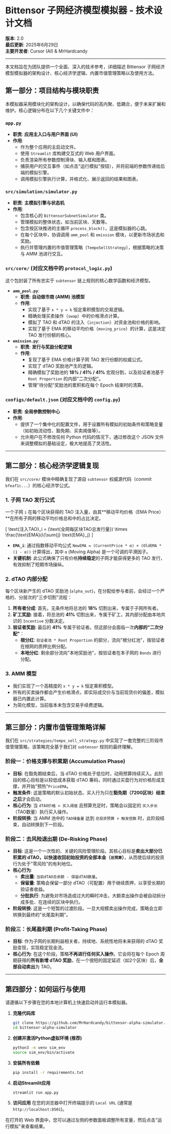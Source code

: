 # Bittensor 子网经济模型模拟器 - 技术设计文档

**版本**: 2.0  
**最后更新**: 2025年6月29日  
**主要开发者**: Cursor (AI) & MrHardcandy

---

本文档旨在为团队提供一个全面、深入的技术参考，详细描述 Bittensor 子网经济模型模拟器的架构设计、核心经济学逻辑、内置市值管理策略以及使用方法。

## 第一部分：项目结构与模块职责

本模拟器采用模块化的架构设计，以确保代码的高内聚、低耦合，便于未来扩展和维护。核心逻辑分布在以下几个关键文件中：

### `app.py`
*   **职责**: **应用主入口与用户界面 (UI)**
*   **作用**:
    *   作为整个应用的主启动文件。
    *   使用 `Streamlit` 库构建交互式的 Web 用户界面。
    *   负责渲染所有参数控制滑块、输入框和图表。
    *   捕获用户的交互事件（如点击"运行模拟"按钮），并将前端的参数传递给后端的模拟引擎。
    *   调用模拟引擎执行计算，并格式化、展示返回的结果和图表。

### `src/simulation/simulator.py`
*   **职责**: **主模拟引擎与状态机**
*   **作用**:
    *   包含核心的 `BittensorSubnetSimulator` 类。
    *   管理模拟的整体状态，如当前区块、天数等。
    *   包含按区块推进的主循环 `process_block()`，这是模拟器的心跳。
    *   在每个区块中，协调调用 `amm_pool` 和 `emission` 模块，以更新市场状态和奖励。
    *   执行并管理内置的市值管理策略（`TempoSellStrategy`），根据策略的决策与 AMM 池进行交互。

### `src/core/` (对应文档中的 `protocol_logic.py`)
这个包封装了所有忠实于 `subtensor` 链上规则的核心数学函数和经济模型。
*   **`amm_pool.py`**:
    *   **职责**: **自动做市商 (AMM) 池模型**
    *   **作用**:
        *   实现了基于 `x * y = k` 恒定乘积模型的交易逻辑。
        *   精确处理买卖操作（`swap`）中的价格滑点计算。
        *   模拟了 TAO 和 dTAO 的注入（`injection`）对资金池和价格的影响。
        *   实现了基于 EMA 的移动平均价格（`moving_price`）的计算，这是决定 TAO 发行份额的核心。
*   **`emission.py`**:
    *   **职责**: **发行与奖励分配逻辑**
    *   **作用**:
        *   复现了基于 EMA 价格计算子网 TAO 发行份额的权威公式。
        *   实现了 dTAO 奖励池产生的逻辑。
        *   精确模拟了奖励池的 **18% / 41% / 41%** 宏观分割，以及验证者池基于 `Root Proportion` 的内部"二次分配"。
        *   管理"待分配"奖励池的累积和在每个 Epoch 结束时的清算。

### `configs/default.json` (对应文档中的 `config.py`)
*   **职责**: **全局参数控制中心**
*   **作用**:
    *   提供了一个集中化的配置文件，用于设置所有模拟的初始条件和策略变量（如初始流动性、豁免期、买卖阈值等）。
    *   允许用户在不修改任何 Python 代码的情况下，通过修改这个 JSON 文件来调整模拟的基础设定，极大地提高了灵活性。

---

## 第二部分：核心经济学逻辑复现

我们在 `src/core/` 模块中精确复现了源自 `subtensor` 权威源代码（commit `bfeaf1c...`）的核心经济学公式。

### 1. 子网 TAO 发行公式
一个子网 `i` 在每个区块获得的 TAO 注入量，由其**移动平均价格（EMA Price）**在所有子网的移动平均价格总和中的占比决定。

\[ \text{注入TAO}_i = (\text{全网每区块TAO总发行量}) \times \frac{\text{EMA}_i}{\sum_{j} \text{EMA}_j} \]

*   **`EMA_i`**: 通过指数移动平均公式 `NewEMA = (CurrentPrice * α) + (OldEMA * (1 - α))` 计算得出，其中 `α` (Moving Alpha) 是一个可调的平滑因子。
*   **关键机制**: 此公式确保了只有价格**持续稳定**的子网才能获得更多的 TAO 发行，有效抑制了短期市场操纵。

### 2. dTAO 内部分配
每个区块新产生的 dTAO 奖励池 (`alpha_out`)，在分配给参与者前，会经过一个严格的、分层次的"三步切割"流程：

1.  **所有者分成**: 首先，无条件地将总池的 **18%** 切割出来，专属于子网所有者。
2.  **矿工奖励**: 接着，将总池的 **41%** 切割出来，专属于矿工，其内部分配由本地共识的 `Incentive` 分数决定。
3.  **验证者奖励**: 最后的 **41%** 专属于验证者。但这部分会面临一次**内部的"二次分配"**：
    *   **根分红**: `验证者池 * Root Proportion` 的部分，流向"根分红池"，按验证者在根网的质押比例分配。
    *   **本地分红**: 剩余部分流向"本地奖励池"，按验证者在本子网的 `Bonds` 进行分配。

### 3. AMM 模型
*   我们实现了一个高精度的 `x * y = k` 恒定乘积模型。
*   所有的买卖操作都会产生价格滑点，即实际成交价与当前现货价的偏差，模拟器已内置此计算。
*   为简化模型，当前版本未包含交易手续费逻辑。

---

## 第三部分：内置市值管理策略详解

我们在 `src/strategies/tempo_sell_strategy.py` 中实现了一套完整的三阶段市值管理策略，该策略完全基于我们对 `subtensor` 规则的最终理解。

### **阶段一：价格支撑与积累期 (Accumulation Phase)**
*   **目标**: 在豁免期结束后，当 dTAO 价格处于低位时，动用预算持续买入。此阶段的核心目标是以较低成本获取 dTAO 筹码，同时通过买盘行为对价格形成支撑，并开始"预热"`PriceEMA`。
*   **触发条件**: 这是策略的默认初始状态。买入行为只在**豁免期（7200区块）结束之后**才会启动。
*   **核心行为**: 当 `dTAO价格 < 买入阈值` 且预算充足时，策略会以固定的 `买入步长`（TAO数量）执行买入操作。
*   **阶段转换**: 当 AMM 池中的 `TAO储备量` 达到 `总投资预算 × 触发倍数` 时，此阶段结束，自动转换到下一阶段。

### **阶段二：去风险退出期 (De-Risking Phase)**
*   **目标**: 这是一个一次性的、关键的风险管理阶段。其核心目标是**卖出大部分已积累的 dTAO，以快速收回初始投资的全部本金（`总预算`）**，从而使后续的投资行为处于"零风险"的有利地位。
*   **核心行为**:
    *   **卖出量**: `当前dTAO总余额 - 保留dTAO数量`。
    *   **保留量**: 策略会保留一部分 dTAO（可配置）用于继续质押，以享受长期的验证者收益。
    *   **分批执行**: 为避免对市场造成过大的瞬时冲击，大额卖出操作会被自动拆分成多批、在连续的区块中执行。
*   **阶段转换**: 这是一个短暂的过渡阶段。一旦大规模卖出操作完成，策略会立即转换到最终的"长尾盈利期"。

### **阶段三：长尾盈利期 (Profit-Taking Phase)**
*   **目标**: 作为子网的长期利益相关者，持续地、系统性地将未来获得的 dTAO 奖励变现，实现稳定现金流。
*   **核心行为**: 在这个阶段，策略**不再进行任何买入操作**。它会将在每个 Epoch 周期获得的**所有新增 dTAO 奖励**，在一个很短的固定延迟（如2个区块）后，**全部自动卖出**为 TAO。

---

## 第四部分：如何运行与使用

请遵循以下步骤在您的本地计算机上快速启动并运行本模拟器。

1.  **克隆代码库**
    ```bash
    git clone https://github.com/MrHardcandy/bittensor-alpha-simulator.git
    cd bittensor-alpha-simulator
    ```

2.  **创建并激活Python虚拟环境 (推荐)**
    ```bash
    python3 -m venv sim_env
    source sim_env/bin/activate
    ```

3.  **安装所有依赖**
    ```bash
    pip install -r requirements.txt
    ```

4.  **启动Streamlit应用**
    ```bash
    streamlit run app.py
    ```

5.  **访问应用**
    在您的浏览器中打开终端提示的 `Local URL` (通常是 `http://localhost:8501`)。

在打开的 Web 界面中，您可以通过左侧的参数面板调整所有变量，然后点击"运行模拟"来查看结果。 